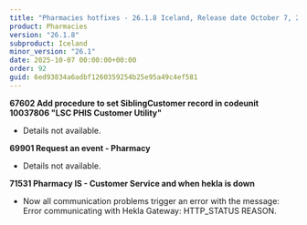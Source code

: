 ```yaml
---
title: "Pharmacies hotfixes - 26.1.8 Iceland, Release date October 7, 2025 - Hotfixes"
product: Pharmacies
version: "26.1.8"
subproduct: Iceland
minor_version: "26.1"
date: 2025-10-07 00:00:00+00:00
order: 92
guid: 6ed93834a6adbf1260359254b25e95a49c4ef581
---
```


<div><strong>67602 Add procedure to set SiblingCustomer record in codeunit 10037806 "LSC PHIS Customer Utility"</strong>
<ul><li>Details not available.</li></ul>
<strong>69901 Request an event - Pharmacy</strong>
<ul><li>Details not available.</li></ul>
<strong>71531 Pharmacy IS - Customer Service and when hekla is down</strong>
<ul><li>Now all communication problems trigger an error with the message: Error communicating with Hekla Gateway: HTTP_STATUS REASON.</li></ul></div>

